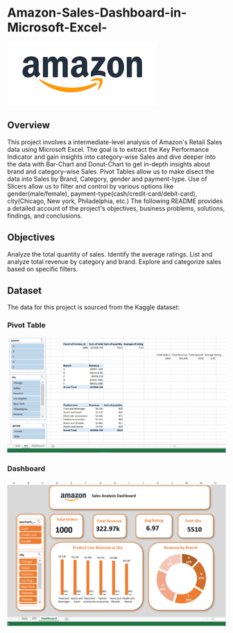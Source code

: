 # Amazon-Sales-Dashboard-in-Microsoft-Excel-

![Amazon Logo](https://github.com/sumedhkulkarni7/Amazon-Sales-Dashboard-in-Microsoft-Excel-/blob/main/amazonlogo.png)

## Overview
This project involves a intermediate-level analysis of Amazon's Retail Sales data using Microsoft Excel. The goal is to extract the Key Performance Indicator and gain insights into category-wise Sales and dive deeper into the data with Bar-Chart and Donut-Chart to get in-depth insights about brand and category-wise Sales. Pivot Tables allow us to make disect the data into Sales by Brand, Category, gender and payment-type. Use of Slicers allow us to filter and control by various options like gender(male/female), payment-type(cash/credit-card/debit-card), city(Chicago, New york, Philadelphia, etc.)
The following README provides a detailed account of the project's objectives, business problems, solutions, findings, and conclusions.

## Objectives
Analyze the total quantity of sales.
Identify the average ratings.
List and analyze total revenue by category and brand.
Explore and categorize sales based on specific filters.

## Dataset
The data for this project is sourced from the Kaggle dataset:

### Pivot Table

![Pivot Table](https://github.com/sumedhkulkarni7/Amazon-Sales-Dashboard-in-Microsoft-Excel-/blob/main/PivotTables.PNG)


### Dashboard

![Dashboard](https://github.com/sumedhkulkarni7/Amazon-Sales-Dashboard-in-Microsoft-Excel-/blob/main/Dashboard.PNG)

